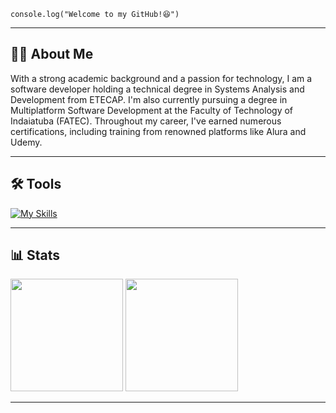 <code>console.log("Welcome to my GitHub!😆")</code>
<hr>

## 👨‍💻 About Me
<p>With a strong academic background and a passion for technology, I am a software developer holding a technical degree in Systems Analysis and Development from ETECAP. I'm also currently pursuing a degree in Multiplatform Software Development at the Faculty of Technology of Indaiatuba (FATEC). Throughout my career, I've earned numerous certifications, including training from renowned platforms like Alura and Udemy.</p>

---

## 🛠 Tools

[![My Skills](https://skillicons.dev/icons?i=javascript,typescript,nodejs,express,react,angular,next,mysql,postgres,sequelize,prisma,html,css,tailwind)](https://skillicons.dev)

---

## 📊 Stats

<div align="start">
<img height="180em" src="https://github-readme-streak-stats.herokuapp.com/?user=GuillhermeHenrique&theme=transparent" />
<img height="180em" src="https://github-readme-stats.vercel.app/api/top-langs/?username=GuillhermeHenrique&layout=compact&theme=transparent&card_width=320" />
</div>

---
